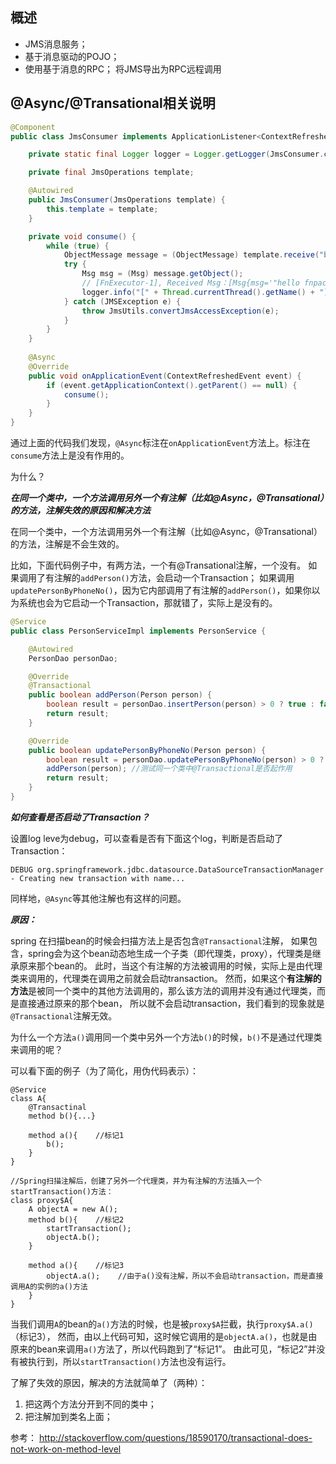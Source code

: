 ## 概述

- JMS消息服务；
- 基于消息驱动的POJO；
- 使用基于消息的RPC；
    将JMS导出为RPC远程调用

## @Async/@Transational相关说明

```java
@Component
public class JmsConsumer implements ApplicationListener<ContextRefreshedEvent> {

    private static final Logger logger = Logger.getLogger(JmsConsumer.class.getName());

    private final JmsOperations template;

    @Autowired
    public JmsConsumer(JmsOperations template) {
        this.template = template;
    }

    private void consume() {
        while (true) {
            ObjectMessage message = (ObjectMessage) template.receive("barrage.queue");
            try {
                Msg msg = (Msg) message.getObject();
                // [FnExecutor-1], Received Msg：[Msg{msg='"hello fnpac"'}]
                logger.info("[" + Thread.currentThread().getName() + "], Received Msg：[" + msg + "]");
            } catch (JMSException e) {
                throw JmsUtils.convertJmsAccessException(e);
            }
        }
    }
    
    @Async
    @Override
    public void onApplicationEvent(ContextRefreshedEvent event) {
        if (event.getApplicationContext().getParent() == null) {
            consume();
        }
    }
}
```

通过上面的代码我们发现，`@Async`标注在`onApplicationEvent`方法上。标注在`consume`方法上是没有作用的。

为什么？

**_在同一个类中，一个方法调用另外一个有注解（比如@Async，@Transational）的方法，注解失效的原因和解决方法_**

在同一个类中，一个方法调用另外一个有注解（比如@Async，@Transational）的方法，注解是不会生效的。

比如，下面代码例子中，有两方法，一个有@Transational注解，一个没有。
如果调用了有注解的`addPerson()`方法，会启动一个Transaction；
如果调用`updatePersonByPhoneNo()`，因为它内部调用了有注解的`addPerson()`，如果你以为系统也会为它启动一个Transaction，那就错了，实际上是没有的。

```java
@Service
public class PersonServiceImpl implements PersonService {

    @Autowired
    PersonDao personDao;

    @Override
    @Transactional
    public boolean addPerson(Person person) {
        boolean result = personDao.insertPerson(person) > 0 ? true : false;
        return result;
    }

    @Override
    public boolean updatePersonByPhoneNo(Person person) {
        boolean result = personDao.updatePersonByPhoneNo(person) > 0 ? true : false;
        addPerson(person); //测试同一个类中@Transactional是否起作用
        return result;
    }
}
```

**_如何查看是否启动了Transaction？_**

设置log leve为debug，可以查看是否有下面这个log，判断是否启动了Transaction：

```text
DEBUG org.springframework.jdbc.datasource.DataSourceTransactionManager - Creating new transaction with name...
```

同样地，`@Async`等其他注解也有这样的问题。

**_原因：_**

spring 在扫描bean的时候会扫描方法上是否包含`@Transactional`注解，
如果包含，spring会为这个bean动态地生成一个子类（即代理类，proxy），代理类是继承原来那个bean的。
此时，当这个有注解的方法被调用的时候，实际上是由代理类来调用的，代理类在调用之前就会启动transaction。
然而，如果这个**有注解的方法**是被同一个类中的其他方法调用的，那么该方法的调用并没有通过代理类，而是直接通过原来的那个bean，
所以就不会启动transaction，我们看到的现象就是`@Transactional`注解无效。

为什么一个方法`a()`调用同一个类中另外一个方法`b()`的时候，`b()`不是通过代理类来调用的呢？

可以看下面的例子（为了简化，用伪代码表示）：

```text
@Service
class A{
    @Transactinal
    method b(){...}
    
    method a(){    //标记1
        b();
    }
}

//Spring扫描注解后，创建了另外一个代理类，并为有注解的方法插入一个startTransaction()方法：
class proxy$A{
    A objectA = new A();
    method b(){    //标记2
        startTransaction();
        objectA.b();
    }

    method a(){    //标记3
        objectA.a();    //由于a()没有注解，所以不会启动transaction，而是直接调用A的实例的a()方法
    }
}
```

当我们调用`A`的bean的`a()`方法的时候，也是被`proxy$A`拦截，执行`proxy$A.a()`（标记3），
然而，由以上代码可知，这时候它调用的是`objectA.a()`，也就是由原来的bean来调用`a()`方法了，所以代码跑到了“标记1”。
由此可见，“标记2”并没有被执行到，所以`startTransaction()`方法也没有运行。

了解了失效的原因，解决的方法就简单了（两种）：

1. 把这两个方法分开到不同的类中；
2. 把注解加到类名上面；

参考：
<http://stackoverflow.com/questions/18590170/transactional-does-not-work-on-method-level>


